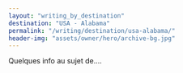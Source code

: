 ```yaml
---
layout: "writing_by_destination"
destination: "USA - Alabama"
permalink: "/writing/destination/usa-alabama/"
header-img: "assets/owner/hero/archive-bg.jpg"
---
```


Quelques info au sujet de....